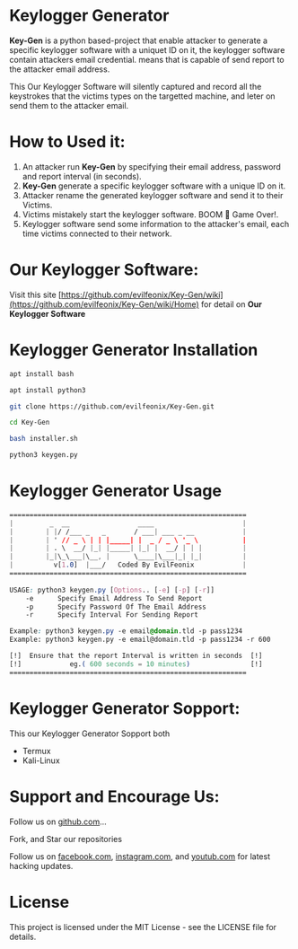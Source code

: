 # Keylogger Generator

**Key-Gen** is a python based-project that enable attacker to generate a specific keylogger software with a uniquet ID on it, the keylogger software contain attackers email credential. means that is capable of send report to the attacker email address.

This Our Keylogger Software will silently captured and record all the keystrokes that the victims types on the targetted machine, and leter on send them to the attacker email. 

# How to Used it:
1. An attacker run **Key-Gen** by specifying their email address, password and report interval (in seconds).
2. **Key-Gen** generate a specific keylogger software with a unique ID on it.
3. Attacker rename the generated keylogger software and send it to their Victims.
4. Victims mistakely start the keylogger software. BOOM 🎇 Game Over!.
5. Keylogger software send some information to the attacker's email, each time victims connected to their network.


# Our Keylogger Software:

Visit this site [https://github.com/evilfeonix/Key-Gen/wiki](https://github.com/evilfeonix/Key-Gen/wiki/Home) for detail on **Our Keylogger Software**

# Keylogger Generator Installation
```bash
apt install bash
```
```bash
apt install python3
```
```bash
git clone https://github.com/evilfeonix/Key-Gen.git
```
```bash
cd Key-Gen
```
```bash
bash installer.sh
```
```bash
python3 keygen.py
```

# Keylogger Generator Usage
```css
===========================================================
|         _  __                 ____                      |
|        | |/ /___ _   _       / ___| ___ _ __            |
|        | ' // _ \ | | |_____| |  _ / _ \ '_ \           |
|        | . \  __/ |_| |_____| |_| |  __/ | | |          |
|        |_|\_\___|\__, |      \____|\___|_| |_|          |
|          v[1.0]  |___/   Coded By EvilFeonix            |
===========================================================
          
USAGE: python3 keygen.py [Options.. [-e] [-p] [-r]]
    -e      Specify Email Address To Send Report   
    -p      Specify Password Of The Email Address  
    -r      Specify Interval For Sending Report  

Example: python3 keygen.py -e email@domain.tld -p pass1234
Example: python3 keygen.py -e email@domain.tld -p pass1234 -r 600

[!]  Ensure that the report Interval is written in seconds  [!]
[!]            eg.( 600 seconds = 10 minutes)               [!]
===========================================================
```

# Keylogger Generator Sopport:
This our Keylogger Generator Sopport both
- Termux
- Kali-Linux

# Support and Encourage Us:
Follow us on [github.com](https://github.com/evilfeonix)...

Fork, and Star our repositories

Follow us on [facebook.com](https://facebook.com/evilfeonix), [instagram.com](https://instagram.com/evilfeonix), and [youtub.com](https://youtub.com/@3V1LF30N1X) for latest hacking updates.



# License

This project is licensed under the MIT License - see the LICENSE file for details.
